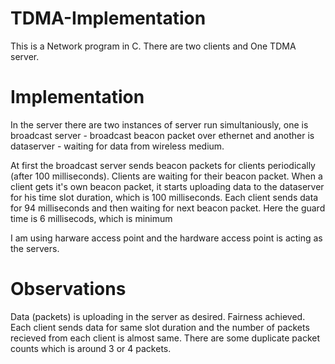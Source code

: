 TDMA-Implementation
===================

This is a Network program in C. There are two clients and One TDMA server.

Implementation
==============

In the server there are two instances of server run simultaniously, one is broadcast server - broadcast beacon packet over ethernet and another is dataserver - waiting for data from wireless medium.

At first the broadcast server sends beacon packets for clients periodically (after 100 milliseconds). Clients are waiting for their beacon packet. When a client gets it's own beacon packet, it starts uploading data to the dataserver for his time slot duration, which is 100 milliseconds. Each client sends data for 94 milliseconds and then waiting for next beacon packet. Here the guard time is 6 millisecods, which is minimum

I am using harware access point and the hardware access point is acting as the servers.

Observations
============

Data (packets) is uploading in the server as desired. Fairness achieved. Each client sends data for same slot duration and the number of packets recieved from each client is almost same. There are some duplicate packet counts which is around 3 or 4 packets.
